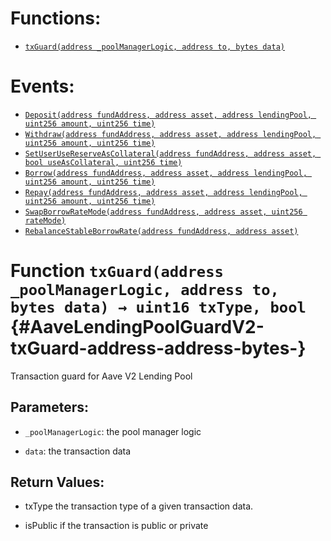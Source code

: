 

# Functions:
- [`txGuard(address _poolManagerLogic, address to, bytes data)`](#AaveLendingPoolGuardV2-txGuard-address-address-bytes-)

# Events:
- [`Deposit(address fundAddress, address asset, address lendingPool, uint256 amount, uint256 time)`](#AaveLendingPoolGuardV2-Deposit-address-address-address-uint256-uint256-)
- [`Withdraw(address fundAddress, address asset, address lendingPool, uint256 amount, uint256 time)`](#AaveLendingPoolGuardV2-Withdraw-address-address-address-uint256-uint256-)
- [`SetUserUseReserveAsCollateral(address fundAddress, address asset, bool useAsCollateral, uint256 time)`](#AaveLendingPoolGuardV2-SetUserUseReserveAsCollateral-address-address-bool-uint256-)
- [`Borrow(address fundAddress, address asset, address lendingPool, uint256 amount, uint256 time)`](#AaveLendingPoolGuardV2-Borrow-address-address-address-uint256-uint256-)
- [`Repay(address fundAddress, address asset, address lendingPool, uint256 amount, uint256 time)`](#AaveLendingPoolGuardV2-Repay-address-address-address-uint256-uint256-)
- [`SwapBorrowRateMode(address fundAddress, address asset, uint256 rateMode)`](#AaveLendingPoolGuardV2-SwapBorrowRateMode-address-address-uint256-)
- [`RebalanceStableBorrowRate(address fundAddress, address asset)`](#AaveLendingPoolGuardV2-RebalanceStableBorrowRate-address-address-)


# Function `txGuard(address _poolManagerLogic, address to, bytes data) → uint16 txType, bool` {#AaveLendingPoolGuardV2-txGuard-address-address-bytes-}
Transaction guard for Aave V2 Lending Pool


## Parameters:
- `_poolManagerLogic`: the pool manager logic

- `data`: the transaction data


## Return Values:
- txType the transaction type of a given transaction data.

- isPublic if the transaction is public or private
















